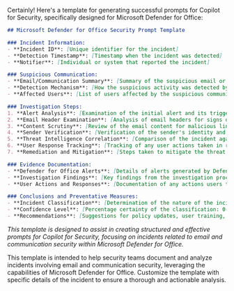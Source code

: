 Certainly! Here's a template for generating successful prompts for Copilot for Security, specifically designed for Microsoft Defender for Office:

```markdown
## Microsoft Defender for Office Security Prompt Template

### Incident Information:
- **Incident ID**: [Unique identifier for the incident]
- **Detection Timestamp**: [Timestamp when the incident was detected]
- **Notifier**: [Individual or system that reported the incident]

### Suspicious Communication:
- **Email/Communication Summary**: [Summary of the suspicious email or communication]
- **Detection Mechanism**: [How the suspicious activity was detected by Defender for Office]
- **Affected Users**: [List of users affected by the suspicious communication]

### Investigation Steps:
1. **Alert Analysis**: [Examination of the initial alert and its triggers]
2. **Email Header Examination**: [Analysis of email headers for signs of spoofing or tampering]
3. **Content Scrutiny**: [Review of the email content for malicious links, attachments, or phishing indicators]
4. **Sender Verification**: [Verification of the sender's identity and legitimacy]
5. **Threat Intelligence Correlation**: [Comparison of the incident against known threat intelligence]
6. **User Response Tracking**: [Tracking of any user actions taken in response to the email]
7. **Remediation and Mitigation**: [Steps taken to mitigate the threat and prevent future occurrences]

### Evidence Documentation:
- **Defender for Office Alerts**: [Details of alerts generated by Defender for Office]
- **Investigation Findings**: [Key findings from the investigation process]
- **User Actions and Responses**: [Documentation of any actions users took in response to the communication]

### Conclusions and Preventative Measures:
- **Incident Classification**: [Determination of the nature of the incident, e.g., phishing, malware distribution]
- **Confidence Level**: [Percentage certainty of the classification: 0-30%, 30-74%, 75-100%]
- **Recommendations**: [Suggestions for policy updates, user training, or other measures to improve security]
```
*This template is designed to assist in creating structured and effective prompts for Copilot for Security, focusing on incidents related to email and communication security within Microsoft Defender for Office.*


This template is intended to help security teams document and analyze incidents involving email and communication security, leveraging the capabilities of Microsoft Defender for Office. Customize the template with specific details of the incident to ensure a thorough and actionable analysis.
